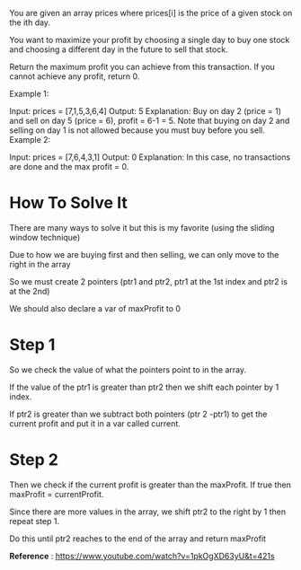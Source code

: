 You are given an array prices where prices[i] is the price of a given stock on the ith day.

You want to maximize your profit by choosing a single day to buy one stock and choosing a different day in the future to sell that stock.

Return the maximum profit you can achieve from this transaction. If you cannot achieve any profit, return 0.

 

Example 1:

Input: prices = [7,1,5,3,6,4]
Output: 5
Explanation: Buy on day 2 (price = 1) and sell on day 5 (price = 6), profit = 6-1 = 5.
Note that buying on day 2 and selling on day 1 is not allowed because you must buy before you sell.
Example 2:

Input: prices = [7,6,4,3,1]
Output: 0
Explanation: In this case, no transactions are done and the max profit = 0.

# How To Solve It

There are many ways to solve it but this is my favorite (using the sliding window technique)

Due to how we are buying first and then selling, we can only move to the right in the array

So we must create 2 pointers (ptr1 and ptr2, ptr1 at the 1st index and ptr2 is at the 2nd)

We should also declare a var of maxProfit to 0

# Step 1
So we check the value of what the pointers point to in the array.

If the value of the ptr1 is greater than ptr2 then we shift each pointer by 1 index.

If ptr2 is greater than we subtract both pointers (ptr 2 -ptr1) to get the current profit and put it in a var called current.

# Step 2
Then we check if the current profit is greater than the maxProfit. If true then maxProfit = currentProfit.

Since there are more values in the array, we shift ptr2 to the right by 1 then repeat step 1. 

Do this until ptr2 reaches to the end of the array and return maxProfit

**Reference** : https://www.youtube.com/watch?v=1pkOgXD63yU&t=421s
